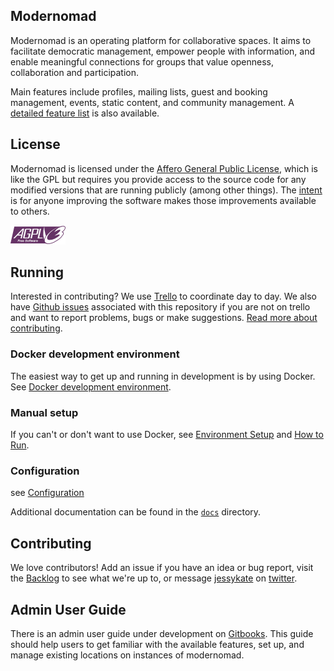 ## Modernomad

Modernomad is an operating platform for collaborative spaces. It aims to
facilitate democratic management, empower people with information, and enable
meaningful connections for groups that value openness, collaboration and
participation.

Main features include profiles, mailing lists, guest and booking
management, events, static content, and community management. A [detailed
feature list](docs/features.md) is also available.

## License
Modernomad is licensed under the [Affero General Public License](agpl-3.0.txt),
which is like the GPL but requires you provide access to the source code for
any modified versions that are running publicly (among other things). The
[intent](http://www.gnu.org/licenses/why-affero-gpl.html) is for anyone
improving the software makes those improvements available to others.

<img src="static/img/agplv3-88x31.png" />

## Running

Interested in contributing? We use [Trello](https://trello.com/b/FPDnTkqj/modernomad) to coordinate day to day. We also have
[Github issues](https://github.com/jessykate/modernomad/issues?state=open)
associated with this repository if you are not on trello and want to report problems, bugs or make suggestions.
[Read more about contributing](docs/contributing.md).

### Docker development environment

The easiest way to get up and running in development is by using Docker. See [Docker development environment](docs/docker-development-environment.md).

### Manual setup

If you can't or don't want to use Docker, see [Environment Setup](docs/environment-setup.md) and [How to Run](docs/how-to-run.md).

### Configuration

see [Configuration](docs/configuration.md)

Additional documentation can be found in the [`docs`](docs/) directory.

## Contributing
We love contributors! Add an issue if you have an idea or bug report, visit the [Backlog](https://github.com/embassynetwork/modernomad/projects/1) to see what we're up to, or message [jessykate](https://github.com/jessykate) on [twitter](https://github.com/jessykate). 

## Admin User Guide

There is an admin user guide under development on [Gitbooks](https://embassynetwork.gitbooks.io/modernomad/content/). This guide should help users to get familiar with the available features, set up, and manage existing locations on instances of modernomad.
